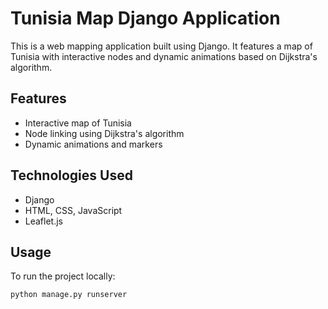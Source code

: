 # Tunisia Map Django Application

This is a web mapping application built using Django. It features a map of Tunisia with interactive nodes and dynamic animations based on Dijkstra's algorithm.

## Features

- Interactive map of Tunisia
- Node linking using Dijkstra's algorithm
- Dynamic animations and markers

## Technologies Used

- Django
- HTML, CSS, JavaScript
- Leaflet.js

## Usage

To run the project locally:

```bash
python manage.py runserver
